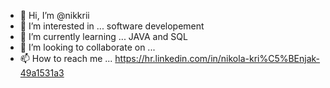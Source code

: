- 👋 Hi, I’m @nikkrii
- 👀 I’m interested in ... software developement
- 🌱 I’m currently learning ... JAVA and SQL
- 💞️ I’m looking to collaborate on ...
- 📫 How to reach me ... https://hr.linkedin.com/in/nikola-kri%C5%BEnjak-49a1531a3

<!---
nikkrii/nikkrii is a ✨ special ✨ repository because its `README.md` (this file) appears on your GitHub profile.
You can click the Preview link to take a look at your changes.
--->
